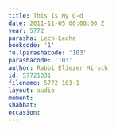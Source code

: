 ```yaml
---
title: This Is My G-d
date: 2011-11-05 00:00:00 Z
year: 5772
parasha: Lech-Lecha
bookcode: '1'
fullparashacode: '103'
parashacode: '103'
author: Rabbi Eliezer Hirsch
id: 57721031
filename: 5772-103-1
layout: audio
moment: 
shabbat: 
occasion: 
---
```


